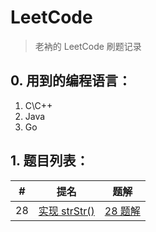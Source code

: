 # LeetCode
> 老衲的 LeetCode 刷题记录

## 0. 用到的编程语言：

1. C\C++
2. Java
3. Go

## 1. 题目列表：

| #    | 提名                                                         | 题解                                    |
| ---- | ------------------------------------------------------------ | --------------------------------------- |
| 28   | [实现 strStr()](https://leetcode-cn.com/problems/implement-strstr/) | [28 题解](./Problem/28_实现strStr().md) |


